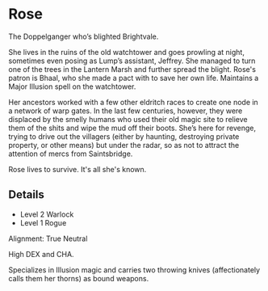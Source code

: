 # Rose
The Doppelganger who’s blighted Brightvale.

She lives in the ruins of the old watchtower and goes prowling at night, sometimes even posing as Lump’s assistant, Jeffrey. She managed to turn one of the trees in the Lantern Marsh and further spread the blight. Rose's patron is Bhaal, who she made a pact with to save her own life. Maintains a Major Illusion spell on the watchtower.

Her ancestors worked with a few other eldritch races to create one node in a network of warp gates. In the last few centuries, however, they were displaced by the smelly humans who used their old magic site to relieve them of the shits and wipe the mud off their boots. She’s here for revenge, trying to drive out the villagers (either by haunting, destroying private property, or other means) but under the radar, so as not to attract the attention of mercs from Saintsbridge.

Rose lives to survive. It's all she's known.

## Details
- Level 2 Warlock
- Level 1 Rogue

Alignment: True Neutral

High DEX and CHA.

Specializes in Illusion magic and carries two throwing knives (affectionately calls them her thorns) as bound weapons.
